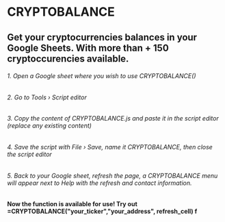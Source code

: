 # CRYPTOBALANCE

## Get your cryptocurrencies balances in your Google Sheets. With more than + 150 cryptoccurencies available.

###### 1. Open a Google sheet where you wish to use CRYPTOBALANCE()
###### 2. Go to Tools › Script editor
###### 3. Copy the content of CRYPTOBALANCE.js and paste it in the script editor (replace any existing content)
###### 4. Save the script with File › Save, name it CRYPTOBALANCE, then close the script editor
###### 5. Back to your Google sheet, refresh the page, a CRYPTOBALANCE menu will appear next to Help with the refresh and contact information.


#### Now the function is available for use! Try out =CRYPTOBALANCE("your_ticker","your_address", refresh_cell) f
